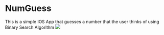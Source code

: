 # NumGuess
This is a simple IOS App that guesses a number that the user thinks of using Binary Search Algorithm
<img src= "github.com/numGuessImages/AppLogo.png">
